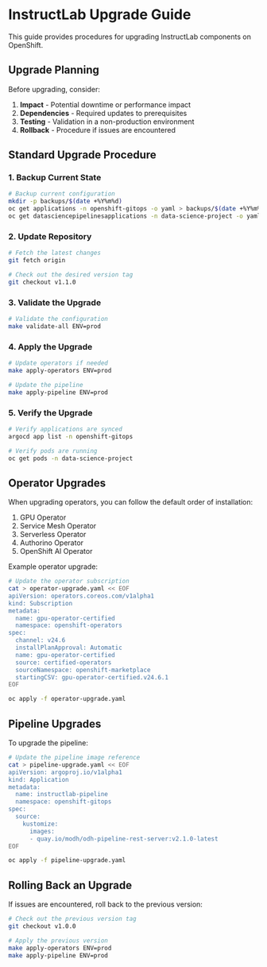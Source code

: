 # InstructLab Upgrade Guide

This guide provides procedures for upgrading InstructLab components on OpenShift.

## Upgrade Planning

Before upgrading, consider:

1. **Impact** - Potential downtime or performance impact
2. **Dependencies** - Required updates to prerequisites
3. **Testing** - Validation in a non-production environment
4. **Rollback** - Procedure if issues are encountered

## Standard Upgrade Procedure

### 1. Backup Current State

```bash
# Backup current configuration
mkdir -p backups/$(date +%Y%m%d)
oc get applications -n openshift-gitops -o yaml > backups/$(date +%Y%m%d)/applications.yaml
oc get datasciencepipelinesapplications -n data-science-project -o yaml > backups/$(date +%Y%m%d)/dspa.yaml
```

### 2. Update Repository

```bash
# Fetch the latest changes
git fetch origin

# Check out the desired version tag
git checkout v1.1.0
```

### 3. Validate the Upgrade

```bash
# Validate the configuration
make validate-all ENV=prod
```

### 4. Apply the Upgrade

```bash
# Update operators if needed
make apply-operators ENV=prod

# Update the pipeline
make apply-pipeline ENV=prod
```

### 5. Verify the Upgrade

```bash
# Verify applications are synced
argocd app list -n openshift-gitops

# Verify pods are running
oc get pods -n data-science-project
```

## Operator Upgrades

When upgrading operators, you can follow the default order of installation:

1. GPU Operator
2. Service Mesh Operator
3. Serverless Operator
4. Authorino Operator
5. OpenShift AI Operator

Example operator upgrade:

```bash
# Update the operator subscription
cat > operator-upgrade.yaml << EOF
apiVersion: operators.coreos.com/v1alpha1
kind: Subscription
metadata:
  name: gpu-operator-certified
  namespace: openshift-operators
spec:
  channel: v24.6
  installPlanApproval: Automatic
  name: gpu-operator-certified
  source: certified-operators
  sourceNamespace: openshift-marketplace
  startingCSV: gpu-operator-certified.v24.6.1
EOF

oc apply -f operator-upgrade.yaml
```

## Pipeline Upgrades

To upgrade the pipeline:

```bash
# Update the pipeline image reference
cat > pipeline-upgrade.yaml << EOF
apiVersion: argoproj.io/v1alpha1
kind: Application
metadata:
  name: instructlab-pipeline
  namespace: openshift-gitops
spec:
  source:
    kustomize:
      images:
      - quay.io/modh/odh-pipeline-rest-server:v2.1.0-latest
EOF

oc apply -f pipeline-upgrade.yaml
```

## Rolling Back an Upgrade

If issues are encountered, roll back to the previous version:

```bash
# Check out the previous version tag
git checkout v1.0.0

# Apply the previous version
make apply-operators ENV=prod
make apply-pipeline ENV=prod
```